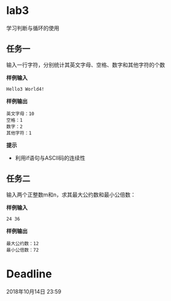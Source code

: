 # lab3

学习判断与循环的使用


## 任务一

输入一行字符，分别统计其英文字母、空格、数字和其他字符的个数


**样例输入**

```
Hello3 World4!
```

**样例输出**
```
英文字母：10
空格：1
数字：2
其他字符：1
```

**提示**
+ 利用if语句与ASCII码的连续性




## 任务二

输入两个正整数m和n，求其最大公约数和最小公倍数：

**样例输入**
```
24 36
```

**样例输出**
```
最大公约数：12
最小公倍数：72
```

# Deadline

2018年10月14日 23:59
